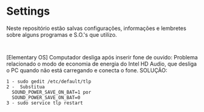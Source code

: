 # Settings
Neste repositório estão salvas configurações, informações e lembretes sobre alguns programas e S.O.'s que utilizo.



```
```

```
```

[Elementary OS] Computador desliga após inserir fone de ouvido:
Problema relacionado o modo de economia de energia do Intel HD Audio, que desliga o PC quando não está carregando e conecta o fone.
SOLUÇÃO:
```
1 - sudo gedit /etc/default/tlp
2 -  Substitua 
  SOUND_POWER_SAVE_ON_BAT=1 por 
  SOUND_POWER_SAVE_ON_BAT=0
3 - sudo service tlp restart
```
